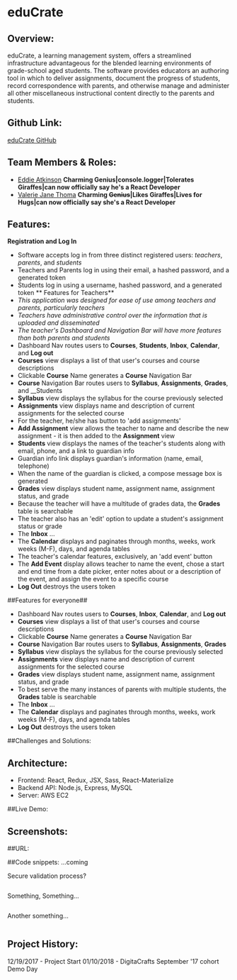 # eduCrate

## Overview:
eduCrate, a learning management system, offers a streamlined infrastructure advantageous for the blended learning environments of grade-school aged students. The software provides educators an authoring tool in which to deliver assignments, document the progress of students, record correspondence with parents, and otherwise manage and administer all other miscellaneous instructional content directly to the parents and students.


## Github Link:
[eduCrate GitHub](https://github.com/eddieatkinson/schoolApp)

## Team Members & Roles:
* [Eddie Atkinson](https://github.com/eddieatkinson)
**Charming Genius|console.logger|Tolerates Giraffes|can now officially say he's a React Developer**
* [Valerie Jane Thoma](https://github.com/ValerieThoma)
**Charming ~~Genius~~|Likes Giraffes|Lives for Hugs|can now officially say she's a React Developer**

## Features:
**Registration and Log In**
* Software accepts log in from three distinct registered users: *teachers*, *parents*, and *students*
* Teachers and Parents log in using their email, a hashed password, and a generated token 
* Students log in using a username, hashed password, and a generated token
** Features for Teachers**
* *This application was designed for ease of use among teachers and parents, particularly teachers*
* *Teachers have administrative control over the information that is uploaded and disseminated*
* *The teacher's Dashboard and Navigation Bar will have more features than both parents and students*
* Dashboard Nav routes users to __Courses__, __Students__, __Inbox__, __Calendar__, and __Log out__
* __Courses__ view displays a list of that user's courses and course descriptions
* Clickable __Course__ Name generates a __Course__ Navigation Bar
* __Course__ Navigation Bar routes users to __Syllabus__, __Assignments__, __Grades__, and __Students
* __Syllabus__ view displays the syllabus for the course previously selected
* __Assignments__ view displays name and description of current assignments for the selected course
* For the teacher, he/she has button to 'add assignments'
* __Add Assignment__ view allows the teacher to name and describe the new assignment - it is then added to the __Assignment__ view
* __Students__ view displays the names of the teacher's students along with email, phone, and a link to guardian info
* Guardian info link displays guardian's information (name, email, telephone)  
* When the name of the guardian is clicked, a compose message box is generated 
* __Grades__ view displays student name, assignment name, assignment status, and grade
* Because the teacher will have a  multitude of grades data, the __Grades__ table is searchable
* The teacher also has an 'edit' option to update a student's assignment status or grade
* The __Inbox__ ...
* The __Calendar__ displays and paginates through months, weeks, work weeks (M-F), days, and agenda tables
* The teacher's calendar features, exclusively, an 'add event' button
* The __Add Event__ display allows teacher to name the event, chose a start and end time from a date picker, enter notes about or a description of the event, and assign the event to a specific course
* __Log Out__ destroys the users token


##Features for everyone##
* Dashboard Nav routes users to __Courses__, __Inbox__, __Calendar__, and __Log out__
* __Courses__ view displays a list of that user's courses and course descriptions
* Clickable __Course__ Name generates a __Course__ Navigation Bar
* __Course__ Navigation Bar routes users to __Syllabus__, __Assignments__, __Grades__
* __Syllabus__ view displays the syllabus for the course previously selected
* __Assignments__ view displays name and description of current assignments for the selected course
* __Grades__ view displays student name, assignment name, assignment status, and grade
* To best serve the many instances of parents with multiple students, the __Grades__ table is searchable
* The __Inbox__ ...
* The __Calendar__ displays and paginates through months, weeks, work weeks (M-F), days, and agenda tables
* __Log Out__ destroys the users token     



##Challenges and Solutions:

## Architecture: 
* Frontend: React, Redux, JSX, Sass, React-Materialize
* Backend API: Node.js, Express, MySQL
* Server: AWS EC2

##Live Demo:

## Screenshots:
<!-- ![Homepage](public/images/screen-shots/mobile-home.jpg)
<!-- ![Map](public/images/screen-shots/map.png) -->
<!-- ![Forms](public/images/screen-shots/volunteer_form.jpg) -->
<!-- ![Flowchart](public/images/ShoeBoxProject_FlowChart.png) -->


##URL:
<!-- [eduCrate](https://www.educrate.eddieandvalerieareawesome.com) -->

##Code snippets:
...coming

Secure validation process? 
``` javascript


```
Something, Something...
``` javascript


```
Another something...
``` javascript


```

## Project History:
12/19/2017 - Project Start
01/10/2018 - DigitaCrafts September '17 cohort Demo Day

